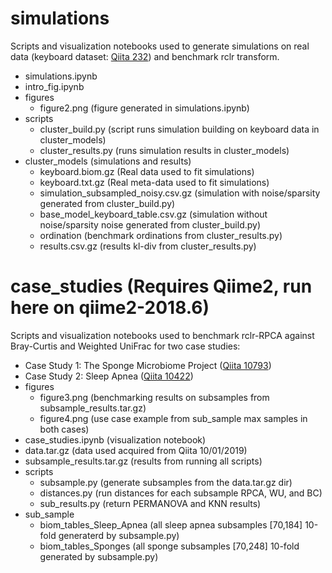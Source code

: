 # simulations

Scripts and visualization notebooks used to generate simulations on real data (keyboard dataset: [Qiita 232](https://qiita.ucsd.edu/study/description/232)) and benchmark rclr transform. 

- simulations.ipynb
- intro_fig.ipynb
- figures
    - figure2.png (figure generated in simulations.ipynb)
- scripts
    - cluster_build.py (script runs simulation building on keyboard data in cluster_models)
    - cluster_results.py (runs simulation results in cluster_models)
- cluster_models (simulations and results)
    - keyboard.biom.gz (Real data used to fit simulations)
    - keyboard.txt.gz (Real meta-data used to fit simulations)
    - simulation_subsampled_noisy.csv.gz (simulation with noise/sparsity generated from cluster_build.py)
    - base_model_keyboard_table.csv.gz (simulation without noise/sparsity noise generated from cluster_build.py)
    - ordination (benchmark ordinations from cluster_results.py)
    - results.csv.gz (results kl-div from cluster_results.py) 

# case_studies (Requires Qiime2, run here on qiime2-2018.6)

Scripts and visualization notebooks used to benchmark rclr-RPCA against Bray-Curtis and Weighted UniFrac for two case studies:

- Case Study 1: The Sponge Microbiome Project ([Qiita 10793](https://qiita.ucsd.edu/study/description/10793))
- Case Study 2: Sleep Apnea ([Qiita 10422](https://qiita.ucsd.edu/study/description/10422))
- figures
    - figure3.png (benchmarking results on subsamples from subsample_results.tar.gz)
    - figure4.png (use case example from sub_sample max samples in both cases)
- case_studies.ipynb (visualization notebook)
- data.tar.gz (data used acquired from Qiita 10/01/2019)
- subsample_results.tar.gz (results from running all scripts)
- scripts
    - subsample.py (generate subsamples from the data.tar.gz dir)
    - distances.py (run distances for each subsample RPCA, WU, and BC)
    - sub_results.py (return PERMANOVA and KNN results)
- sub_sample
    - biom_tables_Sleep_Apnea (all sleep apnea subsamples [70,184] 10-fold generaterd by subsample.py)
    - biom_tables_Sponges (all sponge subsamples [70,248] 10-fold generated by subsample.py)
